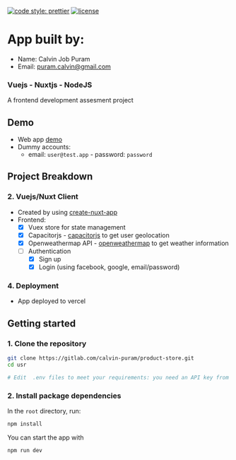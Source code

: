 [![code style: prettier](https://img.shields.io/badge/code_style-prettier-ff69b4.svg)](https://github.com/prettier/prettier)
[![license](https://img.shields.io/github/license/t-ho/mern-stack)](https://gitlab.com/calvin-puram/product-store/-/blob/master/LICENSE)

# App built by:

- Name: Calvin Job Puram
- Email: puram.calvin@gmail.com

### Vuejs - Nuxtjs - NodeJS

A frontend development assesment project

## Demo

- Web app [demo](https://auth-three.vercel.app/)
- Dummy accounts:
  - email: `user@test.app` - password: `password`

## Project Breakdown

### 2. Vuejs/Nuxt Client

- Created by using [create-nuxt-app](https://nuxtjs.org/)
- Frontend:
  - [x] Vuex store for state management
  - [x] Capacitorjs - [capacitorjs](https://capacitorjs.com/) to get user geolocation
  - [x] Openweathermap API - [openweathermap](https://openweathermap.org/) to get weather information
  - [ ] Authentication
    - [x] Sign up
    - [x] Login (using facebook, google, email/password)

### 4. Deployment

- App deployed to vercel

## Getting started

### 1. Clone the repository

```bash
git clone https://gitlab.com/calvin-puram/product-store.git
cd usr

# Edit  .env files to meet your requirements: you need an API key from https://openweathermap.org

```

### 2. Install package dependencies

In the `root` directory, run:

```bash
npm install
```

You can start the app with

```bash
npm run dev
```
